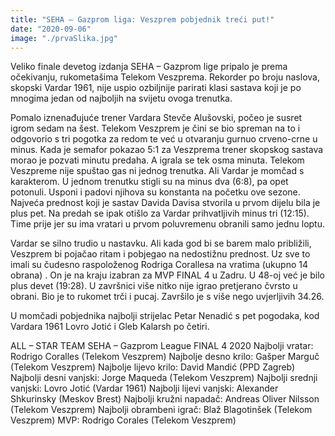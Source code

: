 ```yaml
---
title: "SEHA – Gazprom liga: Veszprem pobjednik treći put!"
date: "2020-09-06"
image: "./prvaSlika.jpg"
---
```


Veliko finale devetog izdanja SEHA – Gazprom lige pripalo je prema očekivanju, rukometašima Telekom Veszprema. Rekorder po broju naslova, skopski Vardar 1961, nije uspio ozbiljnije parirati klasi sastava koji je po mnogima jedan od najboljih na svijetu ovoga trenutka.

Pomalo iznenađujuće trener Vardara Stevče Alušovski, počeo je susret igrom sedam na šest. Telekom Veszprem je čini se bio spreman na to i odgovorio s tri pogotka za redom te već u otvaranju gurnuo crveno-crne u minus. Kada je semafor pokazao 5:1 za Veszprema trener skopskog sastava morao je pozvati minutu predaha. A igrala se tek osma minuta. Telekom Veszpreme nije spuštao gas ni jednog trenutka. Ali Vardar je momčad s karakterom. U jednom trenutku stigli su na minus dva (6:8), pa opet potonuli. Usponi i padovi njihova su konstanta na početku ove sezone. Najveća prednost koji je sastav Davida Davisa stvorila u prvom dijelu bila je plus pet. Na predah se ipak otišlo za Vardar prihvatljivih minus tri (12:15). Time prije jer su ima vratari u prvom poluvremenu obranili samo jednu loptu.

Vardar se silno trudio u nastavku. Ali kada god bi se barem malo približili, Veszprem bi pojačao ritam i pobjegao na nedostižnu prednost. Uz sve to imali su čudesno raspoloženog Rodriga Corallesa na vratima (ukupno 14 obrana) . On je na kraju izabran za MVP FINAL 4 u Zadru. U 48-oj već je bilo plus devet (19:28). U završnici više nitko nije igrao pretjerano čvrsto u obrani. Bio je to rukomet trči i pucaj. Završilo je s više nego uvjerljivih 34.26.

U momčadi pobjednika najbolji strijelac Petar Nenadić s pet pogodaka, kod Vardara 1961 Lovro Jotić i Gleb Kalarsh po četiri.

ALL – STAR TEAM SEHA – Gazprom League FINAL 4 2020
Najbolji vratar: Rodrigo Coralles (Telekom Veszprem)
Najbolje desno krilo: Gašper Marguč (Telekom Veszprem)
Najbolje lijevo krilo: David Mandić (PPD Zagreb)
Najbolji desni vanjski: Jorge Maqueda (Telekom Veszprem)
Najbolji srednji vanjski: Lovro Jotić (Vardar 1961)
Najbolji lijevi vanjski: Alexander Shkurinsky (Meskov Brest)
Najbolji kružni napadač: Andreas Oliver Nilsson (Telekom Veszprem)
Najbolji obrambeni igrač: Blaž Blagotinšek (Telekom Veszprem)
MVP: Rodrigo Corales (Telekom Veszprem)
